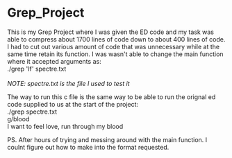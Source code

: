 # Grep_Project

This is my Grep Project where I was given the ED code and my task was able to compress about 1700 lines of code down to about 
400 lines of code. I had to cut out various amount of code that was unnecessary while at the same time retain its function.
I was wasn't able to change the main function where it accepted arguments as:<br/>
    ./grep 'If' spectre.txt    <br/><br/> *NOTE: spectre.txt is the file I used to test it* <br/>
  
The way to run this c file is the same way to be able to run the orignal ed code supplied to us at the start of the project:<br/>
     ./grep spectre.txt<br/>
     g/blood<br/>
     I want to feel love, run through my blood

PS. After hours of trying and messing around with the main function. I coulnt figure out how to make into the format requested.
